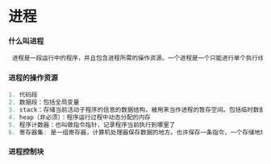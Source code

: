 # 进程
#### 什么叫进程
```javascript
 进程是一段运行中的程序，并且包含进程所需的操作资源。一个进程是一个只能进行单个执行线程的程序
```
#### 进程的操作资源
```javascript
1. 代码段
2. 数据段：包括全局变量
3. stack：存储当前活动子程序的信息的数据结构，被用来当作进程的暂存空间。包括临时数据，如函数参数，返回地址和局部变量
4. heap（非必须）：程序运行过程中动态分配的内存
5. 程序计数器：也叫做指令指针，记录程序当前执行到哪里了
6. 寄存器集: 是一组寄存器，计算机处理器保存数据的地方。也许保存一条指令，一个存储地址或者进程所需的其他种类的数据
```
#### 进程控制块

